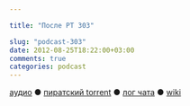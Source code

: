 ```yaml
---

title: "После РТ 303"

slug: "podcast-303"
date: 2012-08-25T18:22:00+03:00
comments: true
categories: podcast
---
```

[аудио](http://cdn.radio-t.com/rt303post.mp3) ● [пиратский torrent](http://pirates.radio-t.com/torrents/rt303post.mp3.torrent) ● [лог чата](http://chat.radio-t.com/logs/radio-t-303.html) ● [wiki](http://wiki.radio-t.com/%D0%9F%D0%BE%D1%81%D0%BB%D0%B5_%D0%A0%D0%A2_303) <audio src="http://cdn.radio-t.com/rt303post.mp3" preload="none">
